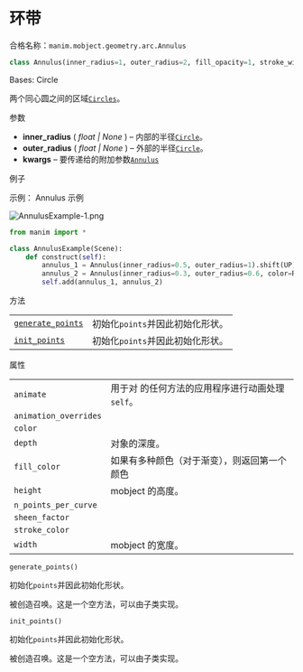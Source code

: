 # 环带

合格名称：`manim.mobject.geometry.arc.Annulus`

```py
class Annulus(inner_radius=1, outer_radius=2, fill_opacity=1, stroke_width=0, color='#FFFFFF', mark_paths_closed=False, **kwargs)
```

Bases: Circle

两个同心圆之间的区域[`Circles`]()。

参数

- **inner_radius** ( _float_ _|_ _None_ ) – 内部的半径[`Circle`]()。
- **outer_radius** ( _float_ _|_ _None_ ) – 外部的半径[`Circle`]()。
- **kwargs** – 要传递给的附加参数[`Annulus`]()

例子

示例： Annulus 示例

![AnnulusExample-1.png](../static/AnnulusExample-1.png)

```py
from manim import *

class AnnulusExample(Scene):
    def construct(self):
        annulus_1 = Annulus(inner_radius=0.5, outer_radius=1).shift(UP)
        annulus_2 = Annulus(inner_radius=0.3, outer_radius=0.6, color=RED).next_to(annulus_1, DOWN)
        self.add(annulus_1, annulus_2)
```

方法

|||
|-|-|
[`generate_points`]()|初始化`points`并因此初始化形状。
[`init_points`]()|初始化`points`并因此初始化形状。

属性

|||
|-|-|
`animate`|用于对 的任何方法的应用程序进行动画处理`self`。
`animation_overrides`|
`color`|
`depth`|对象的深度。
`fill_color`|如果有多种颜色（对于渐变），则返回第一个颜色
`height`|mobject 的高度。
`n_points_per_curve`|
`sheen_factor`|
`stroke_color`|
`width`|mobject 的宽度。


`generate_points()`

初始化`points`并因此初始化形状。

被创造召唤。这是一个空方法，可以由子类实现。

`init_points()`

初始化`points`并因此初始化形状。

被创造召唤。这是一个空方法，可以由子类实现。
